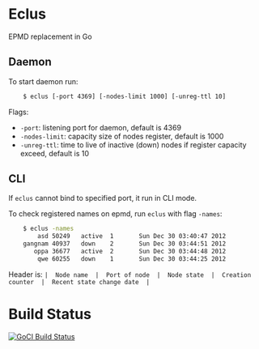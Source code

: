 # Eclus #

EPMD replacement in Go

## Daemon ##

To start daemon run:

```sh
    $ eclus [-port 4369] [-nodes-limit 1000] [-unreg-ttl 10]
```

Flags:

 - `-port`: listening port for daemon, default is 4369
 - `-nodes-limit`: capacity size of nodes register, default is 1000
 - `-unreg-ttl`: time to live of inactive (down) nodes if register capacity exceed, default is 10

## CLI ##

If `eclus` cannot bind to specified port, it run in CLI mode.

To check registered names on epmd, run `eclus` with flag `-names`:

```sh
    $ eclus -names
        asd 50249   active  1       Sun Dec 30 03:40:47 2012
    gangnam 40937   down    2       Sun Dec 30 03:44:51 2012
       oppa 36677   active  2       Sun Dec 30 03:44:48 2012
        qwe 60255   down    1       Sun Dec 30 03:44:25 2012
```

Header is: `|  Node name  |  Port of node  |  Node state  |  Creation counter  |  Recent state change date  |`


# Build Status #

[![GoCI Build Status](http://goci.me/project/image/github.com/metachord/eclus)](http://goci.me/project/github.com/metachord/eclus)
